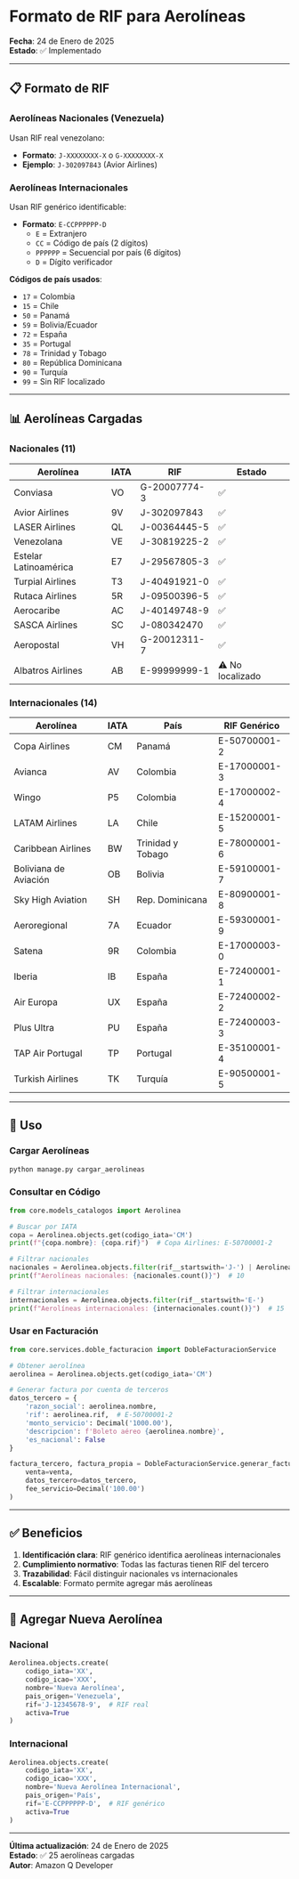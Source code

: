 # Formato de RIF para Aerolíneas

**Fecha**: 24 de Enero de 2025  
**Estado**: ✅ Implementado

---

## 📋 Formato de RIF

### Aerolíneas Nacionales (Venezuela)

Usan RIF real venezolano:
- **Formato**: `J-XXXXXXXX-X` o `G-XXXXXXXX-X`
- **Ejemplo**: `J-302097843` (Avior Airlines)

### Aerolíneas Internacionales

Usan RIF genérico identificable:
- **Formato**: `E-CCPPPPPP-D`
  - `E` = Extranjero
  - `CC` = Código de país (2 dígitos)
  - `PPPPPP` = Secuencial por país (6 dígitos)
  - `D` = Dígito verificador

**Códigos de país usados**:
- `17` = Colombia
- `15` = Chile
- `50` = Panamá
- `59` = Bolivia/Ecuador
- `72` = España
- `35` = Portugal
- `78` = Trinidad y Tobago
- `80` = República Dominicana
- `90` = Turquía
- `99` = Sin RIF localizado

---

## 📊 Aerolíneas Cargadas

### Nacionales (11)

| Aerolínea | IATA | RIF | Estado |
|-----------|------|-----|--------|
| Conviasa | VO | G-20007774-3 | ✅ |
| Avior Airlines | 9V | J-302097843 | ✅ |
| LASER Airlines | QL | J-00364445-5 | ✅ |
| Venezolana | VE | J-30819225-2 | ✅ |
| Estelar Latinoamérica | E7 | J-29567805-3 | ✅ |
| Turpial Airlines | T3 | J-40491921-0 | ✅ |
| Rutaca Airlines | 5R | J-09500396-5 | ✅ |
| Aerocaribe | AC | J-40149748-9 | ✅ |
| SASCA Airlines | SC | J-080342470 | ✅ |
| Aeropostal | VH | G-20012311-7 | ✅ |
| Albatros Airlines | AB | E-99999999-1 | ⚠️ No localizado |

### Internacionales (14)

| Aerolínea | IATA | País | RIF Genérico |
|-----------|------|------|--------------|
| Copa Airlines | CM | Panamá | E-50700001-2 |
| Avianca | AV | Colombia | E-17000001-3 |
| Wingo | P5 | Colombia | E-17000002-4 |
| LATAM Airlines | LA | Chile | E-15200001-5 |
| Caribbean Airlines | BW | Trinidad y Tobago | E-78000001-6 |
| Boliviana de Aviación | OB | Bolivia | E-59100001-7 |
| Sky High Aviation | SH | Rep. Dominicana | E-80900001-8 |
| Aeroregional | 7A | Ecuador | E-59300001-9 |
| Satena | 9R | Colombia | E-17000003-0 |
| Iberia | IB | España | E-72400001-1 |
| Air Europa | UX | España | E-72400002-2 |
| Plus Ultra | PU | España | E-72400003-3 |
| TAP Air Portugal | TP | Portugal | E-35100001-4 |
| Turkish Airlines | TK | Turquía | E-90500001-5 |

---

## 🚀 Uso

### Cargar Aerolíneas

```bash
python manage.py cargar_aerolineas
```

### Consultar en Código

```python
from core.models_catalogos import Aerolinea

# Buscar por IATA
copa = Aerolinea.objects.get(codigo_iata='CM')
print(f"{copa.nombre}: {copa.rif}")  # Copa Airlines: E-50700001-2

# Filtrar nacionales
nacionales = Aerolinea.objects.filter(rif__startswith='J-') | Aerolinea.objects.filter(rif__startswith='G-')
print(f"Aerolíneas nacionales: {nacionales.count()}")  # 10

# Filtrar internacionales
internacionales = Aerolinea.objects.filter(rif__startswith='E-')
print(f"Aerolíneas internacionales: {internacionales.count()}")  # 15
```

### Usar en Facturación

```python
from core.services.doble_facturacion import DobleFacturacionService

# Obtener aerolínea
aerolinea = Aerolinea.objects.get(codigo_iata='CM')

# Generar factura por cuenta de terceros
datos_tercero = {
    'razon_social': aerolinea.nombre,
    'rif': aerolinea.rif,  # E-50700001-2
    'monto_servicio': Decimal('1000.00'),
    'descripcion': f'Boleto aéreo {aerolinea.nombre}',
    'es_nacional': False
}

factura_tercero, factura_propia = DobleFacturacionService.generar_facturas_venta(
    venta=venta,
    datos_tercero=datos_tercero,
    fee_servicio=Decimal('100.00')
)
```

---

## ✅ Beneficios

1. **Identificación clara**: RIF genérico identifica aerolíneas internacionales
2. **Cumplimiento normativo**: Todas las facturas tienen RIF del tercero
3. **Trazabilidad**: Fácil distinguir nacionales vs internacionales
4. **Escalable**: Formato permite agregar más aerolíneas

---

## 📝 Agregar Nueva Aerolínea

### Nacional

```python
Aerolinea.objects.create(
    codigo_iata='XX',
    codigo_icao='XXX',
    nombre='Nueva Aerolínea',
    pais_origen='Venezuela',
    rif='J-12345678-9',  # RIF real
    activa=True
)
```

### Internacional

```python
Aerolinea.objects.create(
    codigo_iata='XX',
    codigo_icao='XXX',
    nombre='Nueva Aerolínea Internacional',
    pais_origen='País',
    rif='E-CCPPPPPP-D',  # RIF genérico
    activa=True
)
```

---

**Última actualización**: 24 de Enero de 2025  
**Estado**: ✅ 25 aerolíneas cargadas  
**Autor**: Amazon Q Developer

